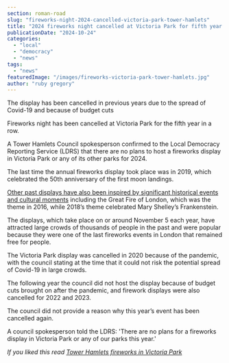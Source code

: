 ```yaml
---
section: roman-road
slug: "fireworks-night-2024-cancelled-victoria-park-tower-hamlets"
title: "2024 fireworks night cancelled at Victoria Park for fifth year running"
publicationDate: "2024-10-24"
categories: 
  - "local"
  - "democracy"
  - "news"
tags: 
  - "news"
featuredImage: "/images/fireworks-victoria-park-tower-hamlets.jpg"
author: "ruby gregory"
---
```


The display has been cancelled in previous years due to the spread of Covid-19 and because of budget cuts

Fireworks night has been cancelled at Victoria Park for the fifth year in a row.

A Tower Hamlets Council spokesperson confirmed to the Local Democracy Reporting Service (LDRS) that there are no plans to host a fireworks display in Victoria Park or any of its other parks for 2024.

The last time the annual fireworks display took place was in 2019, which celebrated the 50th anniversary of the first moon landings.

[Other past displays have also been inspired by significant historical events and cultural moments](https://romanroadlondon.com/fireworks-victoria-park-tower-hamlets/) including the Great Fire of London, which was the theme in 2016, while 2018’s theme celebrated Mary Shelley’s Frankenstein.

The displays, which take place on or around November 5 each year, have attracted large crowds of thousands of people in the past and were popular because they were one of the last fireworks events in London that remained free for people.

The Victoria Park display was cancelled in 2020 because of the pandemic, with the council stating at the time that it could not risk the potential spread of Covid-19 in large crowds.

The following year the council did not host the display because of budget cuts brought on after the pandemic, and firework displays were also cancelled for 2022 and 2023.

The council did not provide a reason why this year’s event has been cancelled again.

A council spokesperson told the LDRS: 'There are no plans for a fireworks display in Victoria Park or any of our parks this year.'

_If you liked this read [Tower Hamlets fireworks in Victoria Park](https://romanroadlondon.com/fireworks-victoria-park-tower-hamlets/)_

